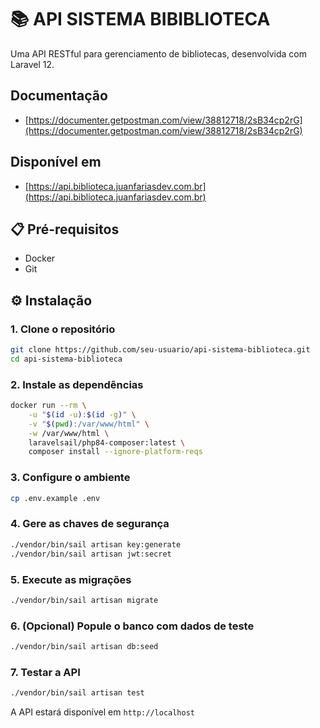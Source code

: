# 📚 API SISTEMA BIBIBLIOTECA

Uma API RESTful para gerenciamento de bibliotecas, desenvolvida com Laravel 12.

## Documentação
- [https://documenter.getpostman.com/view/38812718/2sB34cp2rG](https://documenter.getpostman.com/view/38812718/2sB34cp2rG)

## Disponível em

- [https://api.biblioteca.juanfariasdev.com.br](https://api.biblioteca.juanfariasdev.com.br)

## 📋 Pré-requisitos

- Docker
- Git

## ⚙️ Instalação

### 1. Clone o repositório
```bash
git clone https://github.com/seu-usuario/api-sistema-biblioteca.git
cd api-sistema-biblioteca
```

### 2. Instale as dependências
```bash
docker run --rm \
    -u "$(id -u):$(id -g)" \
    -v "$(pwd):/var/www/html" \
    -w /var/www/html \
    laravelsail/php84-composer:latest \
    composer install --ignore-platform-reqs
```

### 3. Configure o ambiente
```bash
cp .env.example .env
```

### 4. Gere as chaves de segurança
```bash
./vendor/bin/sail artisan key:generate
./vendor/bin/sail artisan jwt:secret
```

### 5. Execute as migrações
```bash
./vendor/bin/sail artisan migrate
```

### 6. (Opcional) Popule o banco com dados de teste
```bash
./vendor/bin/sail artisan db:seed
```

### 7. Testar a API
```bash
./vendor/bin/sail artisan test
```

A API estará disponível em `http://localhost`
